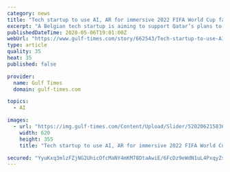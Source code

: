 ```yaml
---
category: news
title: "Tech startup to use AI, AR for immersive 2022 FIFA World Cup fan experience"
excerpt: "A Belgian tech startup is aiming to support Qatar’s plans to make the 2022 FIFA World Cup an immersive and memorable experience for fans by developing technologies using augmented reality (AR) and artificial intelligence (AI)."
publishedDateTime: 2020-05-06T19:01:00Z
webUrl: "https://www.gulf-times.com/story/662543/Tech-startup-to-use-AI-AR-for-immersive-2022-FIFA-"
type: article
quality: 35
heat: 35
published: false

provider:
  name: Gulf Times
  domain: gulf-times.com

topics:
  - AI

images:
  - url: "https://img.gulf-times.com/Content/Upload/Slider/520206215836495459727.jpg"
    width: 620
    height: 355
    title: "Tech startup to use AI, AR for immersive 2022 FIFA World Cup fan experience"

secured: "YyuKxq3mlzFZjNG2UhicOfcMaNY4mKM78DtaAwiE/6FcDz9eWdN1uL4PxqyZsmrVdHTh6p+7FwKS7SOLAZOobDPHHqz4Wac3dGUSVhVWBTd+V1YDZNFaWZU9uX5m4daTjTg79Q4bFnlTYzOQI/tjPrKNC3D5ag0EaP1kfds8HtFXcB09Gn+tOk7K6Dl7RaSXOglkPF1CEbb8REyFckLlSRTnlCTHT46kanVpuaHwglN+ZM16IVh6FUgjzipw6EC6z63z9nl47cBvF/H5ZYkrw8c0rCwwOhJuJNBbPeEKPAV4z7nBsXpB1N8Qdl2zstgx;iDyQKOJje64tgib6aRFIIA=="
---
```


